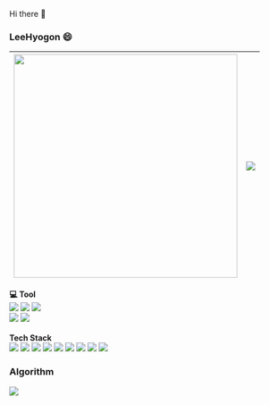 Hi there 👋

<!--
**LeeHyogon/LeeHyogon** is a ✨ _special_ ✨ repository because its `README.md` (this file) appears on your GitHub profile.

Here are some ideas to get you started:

- 🔭 I’m currently working on ...
- 🌱 I’m currently learning ...
- 👯 I’m looking to collaborate on ...
- 🤔 I’m looking for help with ...
- 💬 Ask me about ...
- 📫 How to reach me: ...
- 😄 Pronouns: ...
- ⚡ Fun fact: ...

-->
### LeeHyogon 😄

|<img src="https://github-readme-stats.vercel.app/api?username=LeeHyogon&show_icons=true&layout=compact&theme=buefy&hide_border=true&&hide=stars,contribs" width="400" />|<a href="https://github.com/anuraghazra/github-readme-stats"><img align="center" src="https://github-readme-stats.vercel.app/api/top-langs/?username=LeeHyogon&layout=compact&theme=buefy&hide_border=true" /></a>|
| ------------- | ------------- |


<div align="center">


  <div align="left">
      <strong> 💻 Tool</strong>
    <div>
      <img src="https://img.shields.io/badge/IntelliJ IDEA-000000?style=flat_square&logo=IntelliJ IDEA&logoColor=white">
      <img src="https://img.shields.io/badge/Visual%20Studio%20Code-5C2D91.svg?&style=flat_square&logo=Visual%20Studio&logoColor=white">
      <img src="https://img.shields.io/badge/Visual%20Code-007ACC.svg?&style=flat_square&logo=Visual%20Studio%20Code&logoColor=white">
    </div>
    <div>
      <img src="https://img.shields.io/badge/GitHub-181717?style=flat_square&logo=GitHub&logoColor=white">
      <img src="https://img.shields.io/badge/Notion-000000?style=flat_square&logo=Notion&logoColor=white">
    </div>
      </br>
      <strong> Tech Stack</strong>
    <div>
      <img src="https://img.shields.io/badge/Linux-FCC624?style=flat_square&logo=Linux&logoColor=black">
      <img src="https://img.shields.io/badge/Spring_Boot-6DB33F?style=flat_square&logo=SpringBoot&logoColor=white">
      <img src="https://img.shields.io/badge/Persistencet-59666C?style=flat_square&logo=Hibernate&logoColor=white">
      <img src="https://img.shields.io/badge/JAVA-007396?style=flat_square&logo=java&logoColor=white">
      <img src="https://img.shields.io/badge/C++/C-00599C?style= flat_square&logo=C&logoColor=white">
      <img src="https://img.shields.io/badge/Mysql-4479A1?style=flat_square&logo=Mysql&logoColor=white">
      <img src="https://img.shields.io/badge/Docker-2496ED?style= flat_square&logo=Docker&logoColor=white">
      <img src="https://img.shields.io/badge/HTML-E34F26?style=flat_square&logo=Html5&logoColor=black">
      <img src="https://img.shields.io/badge/Css-1572B6?style=flat_square&logo=CSS3&logoColor=black">
    </div>
  </div>
</div>

### Algorithm

  <!-- [![Solved.ac profile](http://mazassumnida.wtf/api/v2/generate_badge?boj=gon109)](https://solved.ac/gon109) -->
  <img align="left" src="http://mazassumnida.wtf/api/v2/generate_badge?boj=gon109" />


